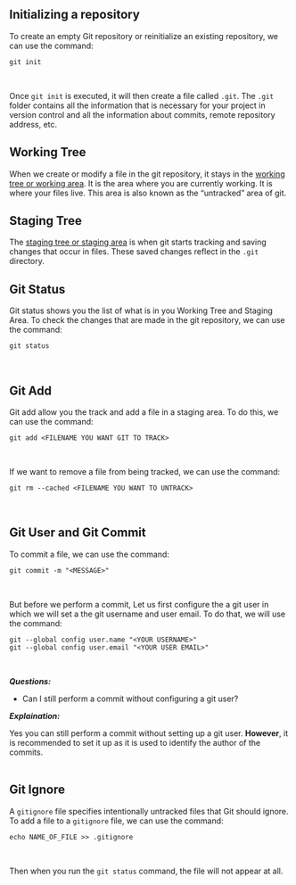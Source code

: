 ## Initializing a repository

To create an empty Git repository or reinitialize an existing repository, we can use the command:
```
git init
```
<br>

Once ```git init``` is executed, it will then create a file called ```.git```. The ```.git``` folder contains all the information that is necessary for your project in version control and all the information about commits, remote repository address, etc.

## Working Tree

When we create or modify a file in the git repository, it stays in the [working tree or working area](https://medium.com/@lucasmaurer/git-gud-the-working-tree-staging-area-and-local-repo-a1f0f4822018). It is the area where you are currently working. It is where your files live. This area is also known as the “untracked” area of git.

## Staging Tree

The [staging tree or staging area](https://medium.com/@lucasmaurer/git-gud-the-working-tree-staging-area-and-local-repo-a1f0f4822018) is when git starts tracking and saving changes that occur in files. These saved changes reflect in the ```.git``` directory.

## Git Status

Git status shows you the list of what is in you Working Tree and Staging Area. To check the changes that are made in the git repository, we can use the command:
```
git status
```
<br>

## Git Add

Git add allow you the track and add a file in a staging area. To do this, we can use the command:
```
git add <FILENAME YOU WANT GIT TO TRACK>
```
<br>

If we want to remove a file from being tracked, we can use the command:
```
git rm --cached <FILENAME YOU WANT TO UNTRACK>
```
<br>

## Git User and Git Commit

To commit a file, we can use the command:
```
git commit -m "<MESSAGE>"
```
<br>

But before we perform a commit, Let us first configure the a git user in which we will set a the git username and user email. To do that, we will use the command:
```
git --global config user.name "<YOUR USERNAME>"
git --global config user.email "<YOUR USER EMAIL>"
```
<br>

***Questions:***

* Can I still perform a commit without configuring a git user?

***Explaination:***

Yes you can still perform a commit without setting up a git user. **However**, it is recommended to set it up as it is used to identify the author of the commits.
<br>
<br>

## Git Ignore

A ```gitignore``` file specifies intentionally untracked files that Git should ignore. To add a file to a ```gitignore``` file, we can use the command:
```
echo NAME_OF_FILE >> .gitignore
```
<br>

Then when you run the ```git status``` command, the file will not appear at all.


